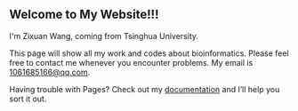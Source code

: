 ## Welcome to My Website!!!

I'm Zixuan Wang, coming from Tsinghua University. 

This page will show all my work and codes about bioinformatics. Please feel free to contact me whenever you encounter problems. My email is 1061685166@qq.com.

Having trouble with Pages? Check out my [documentation](https://github.com/TsinghuaWangZiXuan/Bioinformatics/) and I’ll help you sort it out.


